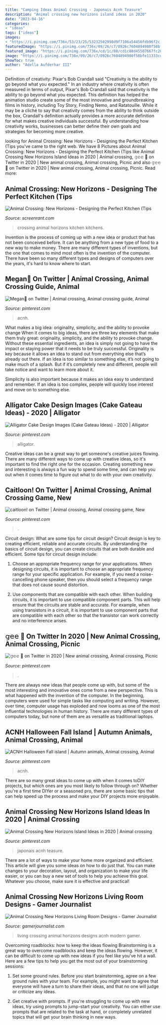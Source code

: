 ```yaml
---
title: "Camping Ideas Animal Crossing - Japonais Acnh Teasure"
description: "Animal crossing new horizons island ideas in 2020"
date: "2023-04-16"
categories:
- "ideas"
tags: ["ideas"]
images:
- "https://i.pinimg.com/736x/53/23/25/53232502998d9f7106a54456fdb96f2c.jpg"
featuredImage: "https://i.pinimg.com/736x/09/26/c7/0926c7604894980f58bfe11333cd481c.jpg"
featured_image: "https://i.pinimg.com/736x/cd/1c/88/cd1c88d45507667fc2021cf98226bef6.jpg"
image: "https://i.pinimg.com/736x/09/26/c7/0926c7604894980f58bfe11333cd481c.jpg"
ShowToc: true
author: "Adella Aufderhar III"
---
```



Definition of creativity: Pixar's Bob Crandall said "Creativity is the ability to go beyond what you expected."
In an industry where creativity is often measured in terms of output, Pixar's Bob Crandall said that creativity is the ability to go beyond what you expected. This definition has helped the animation studio create some of the most innovative and groundbreaking films in history, including Toy Story, Finding Nemo, and Ratatouille.
While it may be a cliché to say that creativity comes from the ability to think outside the box, Crandall's definition actually provides a more accurate definition for what makes creative individuals successful. By understanding how creativity works, businesses can better define their own goals and strategies for becoming more creative.

	

		
looking for Animal Crossing: New Horizons - Designing the Perfect Kitchen (Tips you've came to the right web. We have 8 Pictures about Animal Crossing: New Horizons - Designing the Perfect Kitchen (Tips like Animal Crossing New Horizons Island Ideas in 2020 | Animal crossing, 𝚐𝚎𝚎 🌿 on Twitter in 2020 | New animal crossing, Animal crossing, Picnic and also 𝚐𝚎𝚎 🌿 on Twitter in 2020 | New animal crossing, Animal crossing, Picnic. Read more:
		
    
## Animal Crossing: New Horizons - Designing The Perfect Kitchen (Tips

<img loading=lazy src="https://static1.srcdn.com/wordpress/wp-content/uploads/2020/04/Animal-Crossing-New-Horizons-Kitchen.jpg" onerror="this.onerror=null;this.src='https://tse3.mm.bing.net/th?id=OIP.y5sfnwSZ74K2Q9iDjUIvagHaDt&amp;pid=15.1';" alt="Animal Crossing: New Horizons - Designing the Perfect Kitchen (Tips">

_Source: screenrant.com_

>crossing animal horizons kitchen kitchens. 

	

Invention is the process of coming up with a new idea or product that has not been conceived before. It can be anything from a new type of food to a new way to make money. There are many different types of inventions, but the one that comes to mind most often is the invention of the computer. There have been so many different types and designs of computers over the years, it's hard to know where to start.

    
## Megan🌾 On Twitter | Animal Crossing, Animal Crossing Guide, Animal

<img loading=lazy src="https://i.pinimg.com/736x/09/26/c7/0926c7604894980f58bfe11333cd481c.jpg" onerror="this.onerror=null;this.src='https://tse1.mm.bing.net/th?id=OIP.TCQA9AtC9MLfNT_XV_AWewHaEK&amp;pid=15.1';" alt="Megan🌾 on Twitter | Animal crossing, Animal crossing guide, Animal">

_Source: pinterest.com_

>acnh. 

	

What makes a big idea: originality, simplicity, and the ability to provoke change
When it comes to big ideas, there are three key elements that make them truly great: originality, simplicity, and the ability to provoke change. Without these essential ingredients, an idea is simply not going to have the impact or staying power that it needs to be truly successful.
 Originality is key because it allows an idea to stand out from everything else that’s already out there. If an idea is too similar to something else, it’s not going to make much of a splash. But if it’s completely new and different, people will take notice and want to learn more about it.

Simplicity is also important because it makes an idea easy to understand and remember. If an idea is too complex, people will quickly lose interest and move on to something else.

    
## Alligator Cake Design Images (Cake Gateau Ideas) - 2020 | Alligator

<img loading=lazy src="https://i.pinimg.com/736x/cd/1c/88/cd1c88d45507667fc2021cf98226bef6.jpg" onerror="this.onerror=null;this.src='https://tse1.mm.bing.net/th?id=OIP.2Fnb0txMGQ2-_5uud4w0LwHaJQ&amp;pid=15.1';" alt="Alligator Cake Design Images (Cake Gateau Ideas) - 2020 | Alligator">

_Source: pinterest.com_

>alligator. 

	

Creative ideas can be a great way to get someone's creative juices flowing. There are many different ways to come up with creative ideas, so it's important to find the right one for the occasion. Creating something new and interesting is always a fun way to spend some time, and can help you out when it comes time to figure out what to do with your own creativity.

    
## Caitloon! On Twitter | Animal Crossing, Animal Crossing Game, New

<img loading=lazy src="https://i.pinimg.com/736x/6e/5e/2b/6e5e2b47e23c3388d99e103d3fb7be33.jpg" onerror="this.onerror=null;this.src='https://tse2.mm.bing.net/th?id=OIP.66xGdi7ybMRWGb_qGZtVWwHaEK&amp;pid=15.1';" alt="caitloon! on Twitter | Animal crossing, Animal crossing game, New">

_Source: pinterest.com_

>. 

	

Circuit design: What are some tips for circuit design?
Circuit design is key to creating efficient, reliable and accurate circuits. By understanding the basics of circuit design, you can create circuits that are both durable and efficient. Some tips for circuit design include:
1. Choose an appropriate frequency range for your applications. When designing circuits, it is important to choose an appropriate frequency range for your specific application. For example, if you need a noise-cancelling phone speaker, then you should select a frequency range that does not cause sound distortion.

2. Use components that are compatible with each other. When building circuits, it is important to use compatible component parts. This will help ensure that the circuits are stable and accurate. For example, when using transistors in a circuit, it is important to use component parts that are compatible with each other so that the transistor can work correctly and no interference arises.


    
## 𝚐𝚎𝚎 🌿 On Twitter In 2020 | New Animal Crossing, Animal Crossing, Picnic

<img loading=lazy src="https://i.pinimg.com/736x/d6/12/1c/d6121caf922a806d21fd8cb028e39aa5.jpg" onerror="this.onerror=null;this.src='https://tse4.mm.bing.net/th?id=OIP.RjWqM9gDJF4lFE6wiwYeeQHaEK&amp;pid=15.1';" alt="𝚐𝚎𝚎 🌿 on Twitter in 2020 | New animal crossing, Animal crossing, Picnic">

_Source: pinterest.com_

>. 

	

There are always new ideas that people come up with, but some of the most interesting and innovative ones come from a new perspective. This is what happened with the invention of the computer. In the beginning, computers were used for simple tasks like computing and writing. However, over time, computer usage has exploded and now looms as one of the most influential technologies in human history. There are many different types of computers today, but none of them are as versatile as traditional laptops.

    
## ACNH Halloween Fall Island | Autumn Animals, Animal Crossing, Animal

<img loading=lazy src="https://i.pinimg.com/736x/66/42/de/6642de8eec91aedc4e3128c420f859e3.jpg" onerror="this.onerror=null;this.src='https://tse3.mm.bing.net/th?id=OIP.ibk-9qiO5jLCxnkBS7ylxwHaEK&amp;pid=15.1';" alt="ACNH Halloween Fall island | Autumn animals, Animal crossing, Animal">

_Source: pinterest.com_

>acnh. 

	

There are so many great ideas to come up with when it comes toDIY projects, but which ones are you most likely to follow through on? Whether you're a first time DIYer or a seasoned pro, there are some basic tips that can help speed up the process and make your DIY projects more enjoyable.

    
## Animal Crossing New Horizons Island Ideas In 2020 | Animal Crossing

<img loading=lazy src="https://i.pinimg.com/736x/53/23/25/53232502998d9f7106a54456fdb96f2c.jpg" onerror="this.onerror=null;this.src='https://tse4.mm.bing.net/th?id=OIP.rPVuTyi7m5xtKWNjPC0MVQHaD2&amp;pid=15.1';" alt="Animal Crossing New Horizons Island Ideas in 2020 | Animal crossing">

_Source: pinterest.com_

>japonais acnh teasure. 

	

There are a lot of ways to make your home more organized and efficient. This article will give you some ideas on how to do just that. You can make changes to your decoration, layout, and organization to make your life easier, or you can buy a new set of tools to help you achieve this goal. Whatever you choose, make sure it is effective and practical!

    
## Animal Crossing New Horizons Living Room Designs - Gamer Journalist

<img loading=lazy src="https://cdn.gamerjournalist.com/primary/2020/05/Animal-Crossing-New-Horizons-Living-Room-Designs-Modern-Living-Room.jpg" onerror="this.onerror=null;this.src='https://tse3.mm.bing.net/th?id=OIP.YMb_e4qjB6YfR1uvTj6VAgHaEK&amp;pid=15.1';" alt="Animal Crossing New Horizons Living Room Designs - Gamer Journalist">

_Source: gamerjournalist.com_

>living crossing animal horizons designs acnh modern gamer. 

	

Overcoming roadblocks: how to keep the ideas flowing
Brainstorming is a great way to overcome roadblocks and keep the ideas flowing. However, it can be difficult to come up with new ideas if you feel like you've hit a wall. Here are a few tips to help you get the most out of your brainstorming sessions:
1. Set some ground rules. Before you start brainstorming, agree on a few ground rules with your team. For example, you might want to agree that everyone will have a turn to share their ideas, and that no one will judge or criticize any ideas.

2. Get creative with prompts. If you're struggling to come up with new ideas, try using prompts to jump-start your creativity. You can either use prompts that are related to the task at hand, or completely unrelated topics that will get your brain thinking in new ways.


